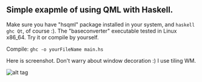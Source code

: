 Simple exapmle of using QML with Haskell.
--
Make sure you have "hsqml" package installed in your system, and `haskell ghc Qt`, of course :).
The "baseconverter" executable tested in Linux x86_64. Try it or compile by yourself.

Compile: `ghc -o yourFileName main.hs`



 Here is screenshot. Don't warry about window decoration :) I use tiling WM.

![alt tag](https://raw.github.com/Baldmaster/HsQML_baseconverter/master/screenshot.jpg)
